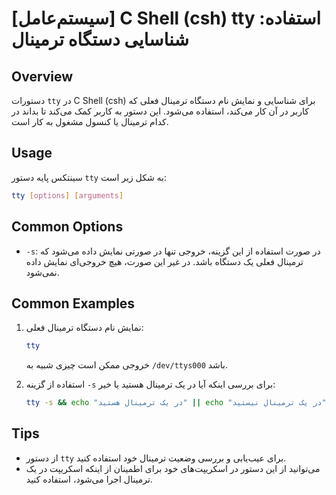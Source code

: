 # [سیستم‌عامل] C Shell (csh) tty استفاده: شناسایی دستگاه ترمینال

## Overview
دستورات `tty` در C Shell (csh) برای شناسایی و نمایش نام دستگاه ترمینال فعلی که کاربر در آن کار می‌کند، استفاده می‌شود. این دستور به کاربر کمک می‌کند تا بداند در کدام ترمینال یا کنسول مشغول به کار است.

## Usage
سینتکس پایه دستور `tty` به شکل زیر است:

```bash
tty [options] [arguments]
```

## Common Options
- `-s`: در صورت استفاده از این گزینه، خروجی تنها در صورتی نمایش داده می‌شود که ترمینال فعلی یک دستگاه باشد. در غیر این صورت، هیچ خروجی‌ای نمایش داده نمی‌شود.

## Common Examples
1. نمایش نام دستگاه ترمینال فعلی:
   ```bash
   tty
   ```
   خروجی ممکن است چیزی شبیه به `/dev/ttys000` باشد.

2. استفاده از گزینه `-s` برای بررسی اینکه آیا در یک ترمینال هستید یا خیر:
   ```bash
   tty -s && echo "در یک ترمینال هستید" || echo "در یک ترمینال نیستید"
   ```

## Tips
- از دستور `tty` برای عیب‌یابی و بررسی وضعیت ترمینال خود استفاده کنید.
- می‌توانید از این دستور در اسکریپت‌های خود برای اطمینان از اینکه اسکریپت در یک ترمینال اجرا می‌شود، استفاده کنید.